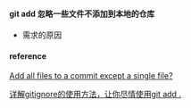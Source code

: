 #### git add 忽略一些文件不添加到本地的仓库

* 需求的原因









#### reference

[Add all files to a commit except a single file?](https://stackoverflow.com/questions/4475457/add-all-files-to-a-commit-except-a-single-file)

[详解gitignore的使用方法，让你尽情使用git add .](https://zhuanlan.zhihu.com/p/264995020)